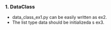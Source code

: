 
### 1. DataClass 
 - data_class_ex1.py can be easily written as ex2. 
 - The list type data should be initializeda s ex3.
